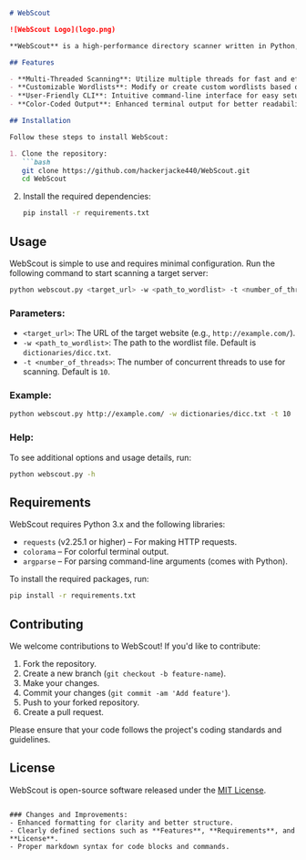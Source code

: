 ```markdown
# WebScout

![WebScout Logo](logo.png)

**WebScout** is a high-performance directory scanner written in Python, designed to efficiently identify hidden directories and files on web servers. Its multi-threaded architecture makes it an essential tool for penetration testers and security researchers.

## Features

- **Multi-Threaded Scanning**: Utilize multiple threads for fast and efficient directory/file discovery.
- **Customizable Wordlists**: Modify or create custom wordlists based on your scanning needs.
- **User-Friendly CLI**: Intuitive command-line interface for easy setup and use.
- **Color-Coded Output**: Enhanced terminal output for better readability and result analysis.

## Installation

Follow these steps to install WebScout:

1. Clone the repository:
   ```bash
   git clone https://github.com/hackerjacke440/WebScout.git
   cd WebScout
   ```

2. Install the required dependencies:
   ```bash
   pip install -r requirements.txt
   ```

## Usage

WebScout is simple to use and requires minimal configuration. Run the following command to start scanning a target server:

```bash
python webscout.py <target_url> -w <path_to_wordlist> -t <number_of_threads>
```

### Parameters:
- `<target_url>`: The URL of the target website (e.g., `http://example.com/`).
- `-w <path_to_wordlist>`: The path to the wordlist file. Default is `dictionaries/dicc.txt`.
- `-t <number_of_threads>`: The number of concurrent threads to use for scanning. Default is `10`.

### Example:
```bash
python webscout.py http://example.com/ -w dictionaries/dicc.txt -t 10
```

### Help:
To see additional options and usage details, run:
```bash
python webscout.py -h
```

## Requirements

WebScout requires Python 3.x and the following libraries:

- `requests` (v2.25.1 or higher) – For making HTTP requests.
- `colorama` – For colorful terminal output.
- `argparse` – For parsing command-line arguments (comes with Python).

To install the required packages, run:
```bash
pip install -r requirements.txt
```

## Contributing

We welcome contributions to WebScout! If you'd like to contribute:

1. Fork the repository.
2. Create a new branch (`git checkout -b feature-name`).
3. Make your changes.
4. Commit your changes (`git commit -am 'Add feature'`).
5. Push to your forked repository.
6. Create a pull request.

Please ensure that your code follows the project's coding standards and guidelines.

## License

WebScout is open-source software released under the [MIT License](LICENSE).
```

### Changes and Improvements:
- Enhanced formatting for clarity and better structure.
- Clearly defined sections such as **Features**, **Requirements**, and **License**.
- Proper markdown syntax for code blocks and commands.
